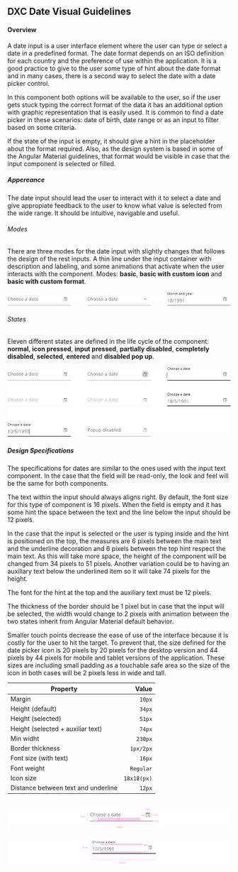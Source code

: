 
## DXC Date Visual Guidelines

#### Overview

A date input is a user interface element where the user can type or select a date in a predefined format. The date format depends on an ISO definition for each country and the preference of use within the application. It is a good practice to give to the user some type of hint about the date format and in many cases, there is a second way to select the date with a date picker control.

In this component both options will be available to the user, so if the user gets stuck typing the correct format of the data it has an additional option with graphic representation that is easily used.
It is common to find a date picker in these scenarios: date of birth, date range or as an input to filter based on some criteria.

If the state of the input is empty, it should give a hint in the placeholder about the format required. Also, as the design system is based in some of the Angular Material guidelines, that format would be visible in case that the input component is selected or filled.

##### *Appereance*

The date input should lead the user to interact with it to select a date and give appropiate feedback to the user to know what value is selected from the wide range. It should be intuitive, navigable and useful.

###### Modes

There are three modes for the date input with slightly changes that follows the design of the rest inputs. A thin line under the input container with description and labeling, and some animations that activate when the user interacts with the component.
Modes: __basic__, __basic with custom icon__ and __basic with custom format__.
<br>
<div> <img src="images/date_modes.png"/></div>

###### States

Eleven different states are defined in the life cycle of the component: __normal__, __icon pressed__, __input pressed__, __partially disabled__, __completely disabled__, __selected__, __entered__ and __disabled pop up__.
<br>

<div> <img src="images/date_states.png"/> </div>

##### *Design Specifications*

The specifications for dates are similar to the ones used with the input text component. In the case that the field will be read-only, the look and feel will be the same for both components.

The text within the input should always aligns right. By default, the font size for this type of component is 16 pixels. When the field is empty and it has some hint the space between the text and the line below the input should be 12 pixels.

In the case that the input is selected or the user is typing inside and the hint is positioned on the top, the measures are 6 pixels between the main text and the underline decoration and 6 pixels between the top hint respect the main text. As this will take more space, the height of the component will be changed from 34 pixels to 51 pixels.
Another variation could be to having an auxiliary text below the underlined item so it will take 74 pixels for the height.

The font for the hint at the top and the auxiliary text must be 12 pixels.

The thickness of the border should be 1 pixel but in case that the input will be selected, the width would change to 2 pixels with animation between the two states inherit from Angular Material default behavior.

Smaller touch points decrease the ease of use of the interface because it is costly for the user to hit the target. To prevent that, the size defined for the date picker icon is 20 pixels by 20 pixels for the desktop version and 44 pixels by 44 pixels for mobile and tablet versions of the application.
These sizes are including small padding as a touchable safe area so the size of the icon in both cases will be 2 pixels less in wide and tall.

| Property           | Value|
|--------------------|------:|
| Margin             | `10px`|
| Height (default)   | `34px`|
| Height (selected)  | `51px`|
| Height (selected + auxiliar text)  | `74px`|
| Min widht          | `230px` |
| Border thickness   | `1px/2px` |
| Font size (with text)| `16px` |
| Font weight        | `Regular` |
| Icon size       | `18x18(px)` |
| Distance between text and underline | `12px` |
<br>
<div> <img src="images/date_specs.png"/> </div>
<br>
<div> <img src="images/date_specs2.png"/> </div>